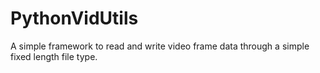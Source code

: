 # PythonVidUtils
A simple framework to read and write video frame data through a simple fixed length file type.
